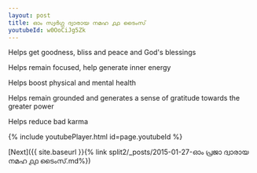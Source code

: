 ```yaml
---
layout: post
title: ഓം സ്വർഗ്ഗ ദ്വാരായ നമഹ ൧൧ ടൈംസ്
youtubeId: w0OoCiJg5Zk
---
```

 
 
Helps get goodness, bliss and peace and God's blessings
 
Helps remain focused, help generate inner energy 
 
Helps boost physical and mental health 
 
Helps remain grounded and generates a sense of gratitude towards the greater power 
 
Helps reduce bad karma
 
 
 
 


{% include youtubePlayer.html id=page.youtubeId %}
 
[Next]({{ site.baseurl }}{% link  split2/_posts/2015-01-27-ഓം പ്രജാ ദ്വാരായ നമഹ ൧൧ ടൈംസ്.md%})
 
